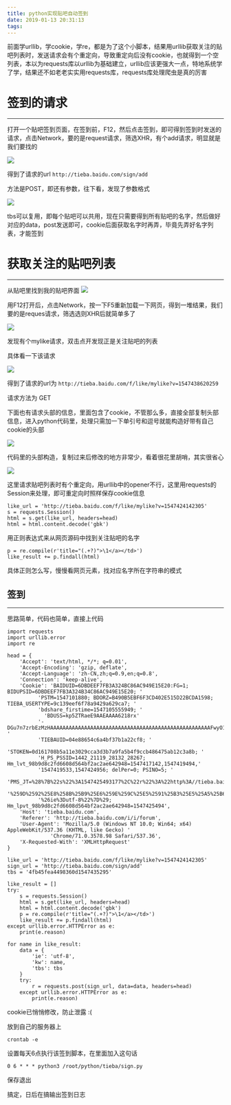 ```yaml
---
title: python实现贴吧自动签到
date: 2019-01-13 20:31:13
tags:
---
```


前面学urllib，学cookie，学re，都是为了这个小脚本，结果用urllib获取关注的贴吧列表时，发送请求会有个重定向，导致重定向后没有cookie，也就得到一个空列表，本以为requests库以urllib为基础建立，urllib应该更强大一点，特地系统学了学，结果还不如老老实实用requests库，requests库处理爬虫是真的厉害

# 签到的请求 #
---

打开一个贴吧签到页面，在签到前，F12，然后点击签到，即可得到签到时发送的请求，点击Network，要的是request请求，筛选XHR，有个add请求，明显就是我们要找的

![](https://i.imgur.com/6gxAuD3.png)

得到了请求的url `http://tieba.baidu.com/sign/add`

方法是POST，即还有参数，往下看，发现了参数格式

![](https://i.imgur.com/6KYGbCE.png)

tbs可以复用，即每个贴吧可以共用，现在只需要得到所有贴吧的名字，然后做好对应的data，post发送即可，cookie后面获取名字时再弄，毕竟先弄好名字列表，才能签到


# 获取关注的贴吧列表 #
---

从贴吧里找到我的贴吧界面
![](https://i.imgur.com/NsCxF09.png)

用F12打开后，点击Network，按一下F5重新加载一下网页，得到一堆结果，我们要的是reques请求，筛选选则XHR后就简单多了

![](https://i.imgur.com/2V8If2H.png)



发现有个mylike请求，双击点开发现正是关注贴吧的列表

具体看一下该请求

![](https://i.imgur.com/oGDhEPF.png)
 
得到了请求的url为  `http://tieba.baidu.com/f/like/mylike?v=1547438620259`

请求方法为 GET

下面也有请求头部的信息，里面包含了cookie，不管那么多，直接全部复制头部信息，进入python代码里，处理只需加一下单引号和逗号就能构造好带有自己cookie的头部

![](https://i.imgur.com/GbthU4A.png)

代码里的头部构造，复制过来后修改的地方非常少，看着很花里胡哨，其实很省心

![](https://i.imgur.com/srwvyeV.png)

这里请求贴吧列表时有个重定向，用urllib中的opener不行，这里用requests的Session来处理，即可重定向时照样保存cookie信息

	like_url = 'http://tieba.baidu.com/f/like/mylike?v=1547424142305'
	s = requests.Session()
    html = s.get(like_url, headers=head)
    html = html.content.decode('gbk')

用正则表达式来从网页源码中找到关注贴吧的名字

	p = re.compile(r'title="(.+?)">\1</a></td>')
    like_result += p.findall(html)

具体正则怎么写，慢慢看网页元素，找对应名字所在字符串的模式


## 签到 ##

---

思路简单，代码也简单，直接上代码

	import requests
	import urllib.error
	import re

	head = {
    	'Accept': 'text/html, */*; q=0.01',
    	'Accept-Encoding': 'gzip, deflate',
    	'Accept-Language': 'zh-CN,zh;q=0.9,en;q=0.8',
    	'Connection': 'keep-alive',
    	'Cookie': 'BAIDUID=6DBDEEF7FB3A324BC86AC949E15E20:FG=1; BIDUPSID=6DBDEEF7FB3A324B34C86AC949E15E20; '
              'PSTM=1547101880; BDORZ=B490B5EBF6F3CD402E515D22BCDA1598; TIEBA_USERTYPE=9c139eef6f78a9429a629ca7; '
              'bdshare_firstime=1547105555949; '
              	'BDUSS=kp5ZTRaeE9AAEAAAA6218rx'
              '-DGu7n7zrbEzMzHAAAAAAAAAAAAAAAAAAAAAAAAAAAAAAAAAAAAAAAAAAAAAAAAAAAAFwyO1xcMjtcN; '
              'TIEBAUID=04e88654c6a4bf37b1a22cf8; '
              'STOKEN=0d161708b5a11e3029cca3d3b7a9fa5b4f9ccb486475ab12c3a8b; '
              'H_PS_PSSID=1442_21119_28132_28267; Hm_lvt_98b9d8c2fd6608d564bf2ac2ae642948=1547417142,1547419494,'
              '1547419533,1547424956; delPer=0; PSINO=5; '
              'PMS_JT=%28%7B%22s%22%3A1547425493177%2C%22r%22%3A%22http%3A//tieba.baidu.com/home/main%3Fun%3D%25E9'
              '%259D%2592%25E8%258B%25B9%25E6%259E%259C%25E5%2591%25B3%25E5%25A5%25B6%25E7%25B3%2596%26fr%3Dibaidu'
              '%26ie%3Dutf-8%22%7D%29; Hm_lpvt_98b9d8c2fd6608d564bf2ac2ae642948=1547425494',
    	'Host': 'tieba.baidu.com',
    	'Referer': 'http://tieba.baidu.com/i/i/forum',
    	'User-Agent': 'Mozilla/5.0 (Windows NT 10.0; Win64; x64) AppleWebKit/537.36 (KHTML, like Gecko) '
                  'Chrome/71.0.3578.98 Safari/537.36',
    	'X-Requested-With': 'XMLHttpRequest'
	}

	like_url = 'http://tieba.baidu.com/f/like/mylike?v=1547424142305'
	sign_url = 'http://tieba.baidu.com/sign/add'
	tbs = '4fb45fea4498360d1547435295'

	like_result = []
	try:
    	s = requests.Session()
    	html = s.get(like_url, headers=head)
    	html = html.content.decode('gbk')
    	p = re.compile(r'title="(.+?)">\1</a></td>')
    	like_result += p.findall(html)
	except urllib.error.HTTPError as e:
    	print(e.reason)

	for name in like_result:
    	data = {
    	    'ie': 'utf-8',
    	    'kw': name,
    	    'tbs': tbs
    	}
    	try:
    	    r = requests.post(sign_url, data=data, headers=head)
    	except urllib.error.HTTPError as e:
    	    print(e.reason)


cookie已悄悄修改，防止泄露 :(

放到自己的服务器上

`crontab -e`

设置每天6点执行该签到脚本，在里面加入这句话

`0 6 * * * python3 /root/python/tieba/sign.py`

保存退出

搞定，日后在搞输出签到日志